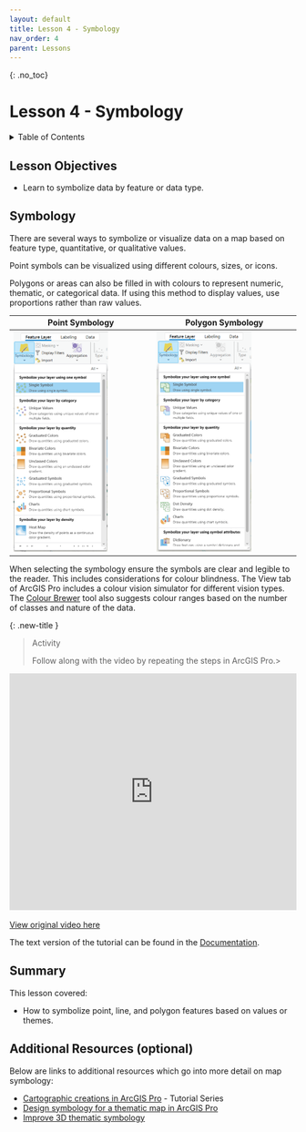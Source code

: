 ```yaml
---
layout: default
title: Lesson 4 - Symbology
nav_order: 4
parent: Lessons
---
```


{: .no_toc}  
# Lesson 4 - Symbology

<details markdown="block" class="toc">
  <summary>
    Table of Contents
  </summary>
  {: .text-delta }
- TOC
{:toc}
</details>

## Lesson Objectives

- Learn to symbolize data by feature or data type.

## Symbology
There are several ways to symbolize or visualize data on a map based on feature type, quantitative, or qualitative values.

Point symbols can be visualized using different colours, sizes, or icons.

Polygons or areas can also be filled in with colours to represent numeric, thematic, or categorical data. If using this method to display values, use proportions rather than raw values.

|Point Symbology|Polygon Symbology|
|----------|----------|
|<img src="img/Point_Symbology.png" alt="Point symbology" width="70%">|<img src="img/Polygon_Symbology.png" alt="Polygon symbology" width="70%">|

When selecting the symbology ensure the symbols are clear and legible to the reader. This includes considerations for colour blindness. The View tab of ArcGIS Pro includes a colour vision simulator for different vision types. The [Colour Brewer](https://colorbrewer2.org/) tool also suggests colour ranges based on the number of classes and nature of the data.

{: .new-title }
> Activity
> 
> Follow along with the video by repeating the steps in ArcGIS Pro.>
> 

<iframe width="100%" height="416" allowfullscreen frameborder=0 src="https://www.youtube.com/embed/6ZqbKvOZ1lE?si=flCBGQOkO55V_EIv" title="Symbolize map layers in ArcGIS Pro"></iframe>

[View original video here](https://youtu.be/6ZqbKvOZ1lE)

The text version of the tutorial can be found in the [Documentation](https://pro.arcgis.com/en/pro-app/latest/get-started/symbolize-your-data.htm).

## Summary
This lesson covered:
- How to symbolize point, line, and polygon features based on values or themes.

## Additional Resources (optional)
Below are links to additional resources which go into more detail on map symbology:

- [Cartographic creations in ArcGIS Pro](https://learn.arcgis.com/en/paths/cartographic-creations-in-arcgis-pro/) - Tutorial Series
- [Design symbology for a thematic map in ArcGIS Pro](https://learn.arcgis.com/en/projects/design-symbology-for-a-thematic-map/arcgis-pro/)
- [Improve 3D thematic symbology](https://learn.arcgis.com/en/projects/improve-3d-thematic-symbology/)

